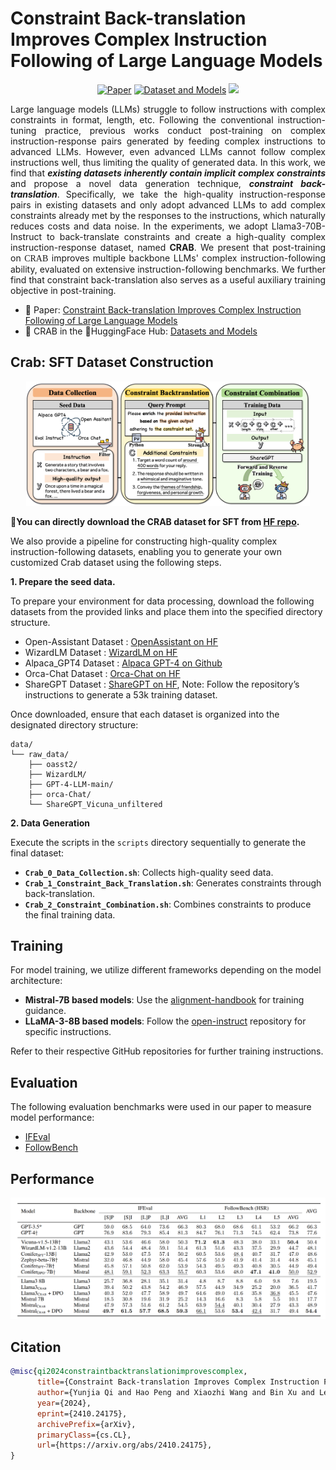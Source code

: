 # Constraint Back-translation Improves Complex Instruction Following of Large Language Models
<p align="center">
    <a href="https://arxiv.org/abs/2410.24175"><img alt="Paper" src="https://img.shields.io/badge/📖-Paper-orange"></a>
    <a href="https://huggingface.co/collections/THU-KEG/crab-672474f5ba8200630b57f884"><img alt="Dataset and Models" src="https://img.shields.io/badge/🤗 HuggingFace-Dataset and Models-green"></a>
    <a href="https://github.com/THU-KEG"><img src="https://img.shields.io/badge/THU-KEG_Group-blueviolet"></a>
</p>

<p align="justify">
Large language models (LLMs) struggle to follow instructions with complex constraints in format, length, etc. Following the conventional instruction-tuning practice, previous works conduct post-training on complex instruction-response pairs generated by feeding complex instructions to advanced LLMs. However, even advanced LLMs cannot follow complex instructions well, thus limiting the quality of generated data. In this work, we find that <b><i>existing datasets inherently contain implicit complex constraints</i></b> and propose a novel data generation technique, <b><i>constraint back-translation</i></b>. Specifically, we take the high-quality instruction-response pairs in existing datasets and only adopt advanced LLMs to add complex constraints already met by the responses to the instructions, which naturally reduces costs and data noise. In the experiments, we adopt Llama3-70B-Instruct to back-translate constraints and create a high-quality complex instruction-response dataset, named <b>CRAB</b>. We present that post-training on <font face="Verdana">CRAB</font> improves multiple backbone LLMs' complex instruction-following ability, evaluated on extensive instruction-following benchmarks. We further find that constraint back-translation also serves as a useful auxiliary training objective in post-training.

- 📖 Paper: [Constraint Back-translation Improves Complex Instruction Following of Large Language Models](https://arxiv.org/abs/2410.24175)
- 🦀 CRAB in the 🤗HuggingFace Hub: [Datasets and Models](https://huggingface.co/collections/THU-KEG/crab-672474f5ba8200630b57f884)
</p>


## Crab: SFT Dataset Construction
<p align="center">
<img src="assets/pipeline.png" width="90%">
</p>

🌟**You can directly download the CRAB dataset for SFT from [HF repo](https://huggingface.co/datasets/THU-KEG/Crab-SFT).**

We also provide a pipeline for constructing high-quality complex instruction-following datasets, enabling you to generate your own customized Crab dataset using the following steps.

**1. Prepare the seed data.**

To prepare your environment for data processing, download the following datasets from the provided links and place them into the specified directory structure.

- Open-Assistant Dataset  : [OpenAssistant on HF](https://huggingface.co/datasets/OpenAssistant/oasst2)
- WizardLM Dataset  : [WizardLM on HF](https://huggingface.co/datasets/WizardLMTeam/WizardLM_evol_instruct_V2_196k/tree/main)
- Alpaca_GPT4 Dataset  : [Alpaca GPT-4 on Github](https://github.com/Instruction-Tuning-with-GPT-4/GPT-4-LLM?tab=readme-ov-file#data-release)
- Orca-Chat Dataset  : [Orca-Chat on HF](https://huggingface.co/datasets/shahules786/orca-chat?row=0)
- ShareGPT Dataset  : [ShareGPT on HF](https://huggingface.co/datasets/anon8231489123/ShareGPT_Vicuna_unfiltered), Note: Follow the repository’s instructions to generate a 53k training dataset.

Once downloaded, ensure that each dataset is organized into the designated directory structure:

```plaintext
data/
└── raw_data/
    ├── oasst2/
    ├── WizardLM/
    ├── GPT-4-LLM-main/
    ├── orca-Chat/
    └── ShareGPT_Vicuna_unfiltered
```

**2. Data Generation**

Execute the scripts in the `scripts` directory sequentially to generate the final dataset:

- **`Crab_0_Data_Collection.sh`**: Collects high-quality seed data.
- **`Crab_1_Constraint_Back_Translation.sh`**: Generates constraints through back-translation.
- **`Crab_2_Constraint_Combination.sh`**: Combines constraints to produce the final training data.


## Training
For model training, we utilize different frameworks depending on the model architecture:

- **Mistral-7B based models**: Use the [alignment-handbook](https://github.com/huggingface/alignment-handbook) for training guidance.
- **LLaMA-3-8B based models**: Follow the [open-instruct](https://github.com/allenai/open-instruct) repository for specific instructions.

Refer to their respective GitHub repositories for further training instructions.
## Evaluation

The following evaluation benchmarks were used in our paper to measure model performance:

- [IFEval](https://github.com/google-research/google-research/tree/master/instruction_following_eval)
- [FollowBench](https://github.com/YJiangcm/FollowBench)

## Performance
<p align="center">
<img src="assets/performance.png" width="100%">
</p>



## Citation
```bibtex
@misc{qi2024constraintbacktranslationimprovescomplex,
      title={Constraint Back-translation Improves Complex Instruction Following of Large Language Models}, 
      author={Yunjia Qi and Hao Peng and Xiaozhi Wang and Bin Xu and Lei Hou and Juanzi Li},
      year={2024},
      eprint={2410.24175},
      archivePrefix={arXiv},
      primaryClass={cs.CL},
      url={https://arxiv.org/abs/2410.24175}, 
}
```